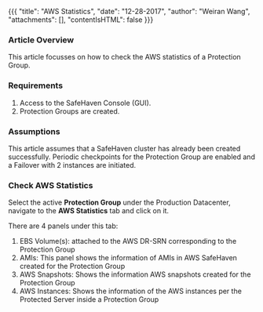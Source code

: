 {{{
  "title": "AWS Statistics",
  "date": "12-28-2017",
  "author": "Weiran Wang",
  "attachments": [],
  "contentIsHTML": false
}}}

### Article Overview
This article focusses on how to check the AWS statistics of a Protection Group.

### Requirements
1. Access to the SafeHaven Console (GUI).
2. Protection Groups are created.

### Assumptions
This article assumes that a SafeHaven cluster has already been created successfully. Periodic checkpoints for the Protection Group are enabled and a Failover with 2 instances are initiated.

### Check AWS Statistics

Select the active **Protection Group** under the Production Datacenter, navigate to the **AWS Statistics** tab and click on it.

There are 4 panels under this tab:
1. EBS Volume(s): attached to the AWS DR-SRN corresponding to the Protection Group
2. AMIs: This panel shows the information of AMIs in AWS SafeHaven created for the Protection Group
3. AWS Snapshots: Shows the information AWS snapshots created for the Protection Group
4. AWS Instances: Shows the information of the AWS instances per the Protected Server inside a Protection Group
